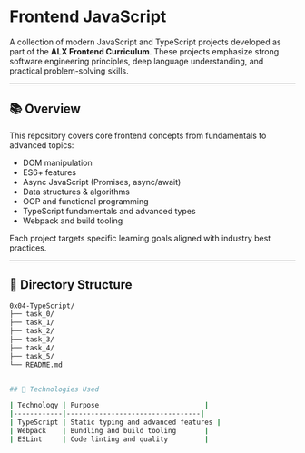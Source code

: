 # Frontend JavaScript  


A collection of modern JavaScript and TypeScript projects developed as part of the **ALX Frontend Curriculum**. These projects emphasize strong software engineering principles, deep language understanding, and practical problem-solving skills.

---

## 📚 Overview

This repository covers core frontend concepts from fundamentals to advanced topics:

- DOM manipulation  
- ES6+ features  
- Async JavaScript (Promises, async/await)  
- Data structures & algorithms  
- OOP and functional programming  
- TypeScript fundamentals and advanced types  
- Webpack and build tooling  

Each project targets specific learning goals aligned with industry best practices.

---

## 📁 Directory Structure

```bash
0x04-TypeScript/
├── task_0/
├── task_1/
├── task_2/
├── task_3/
├── task_4/
├── task_5/
└── README.md


## 🔧 Technologies Used

| Technology | Purpose                          |
|------------|---------------------------------|
| TypeScript | Static typing and advanced features |
| Webpack    | Bundling and build tooling       |
| ESLint     | Code linting and quality         |
